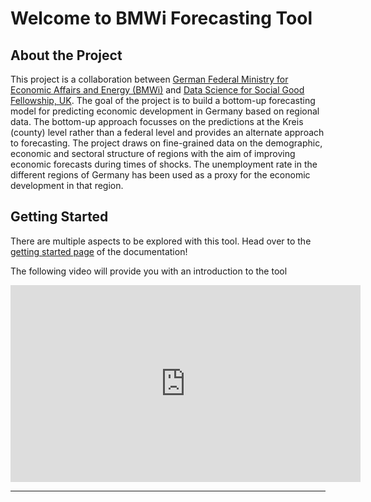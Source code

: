 # Welcome to BMWi Forecasting Tool

## About the Project 

This project is a collaboration between [German Federal Ministry for Economic Affairs and Energy (BMWi)](https://www.bmwi.de/Navigation/EN/Home/home.html) and [Data Science for Social Good Fellowship, UK](https://warwick.ac.uk/research/data-science/warwick-data/dssgx/). The goal of the project is to build a bottom-up forecasting model for predicting economic development in Germany based on regional data. The bottom-up approach focusses on the predictions at the Kreis (county) level rather than a federal level and provides an alternate approach to forecasting. The project draws on fine-grained data on the demographic, economic and sectoral structure of regions with the aim of improving economic forecasts during times of shocks. The unemployment rate in the different regions of Germany has been used as a proxy for the economic development in that region. 

## Getting Started 

There are multiple aspects to be explored with this tool. Head over to the [getting started page](start/start.md) of the documentation! 

The following video will provide you with an introduction to the tool

<div style="text-align:center;">
<iframe width="560" height="315" src="https://www.youtube.com/embed/watch?v=US5DkvE1Ogs&list=PLzWRWFPEUpHbwIHq0T6M72B1_5N04hD0Q&index=1&t=1s" title="YouTube video player" frameborder="0" allow="accelerometer; autoplay; clipboard-write; encrypted-media; gyroscope; picture-in-picture" allowfullscreen></iframe>
</div>

<hr>